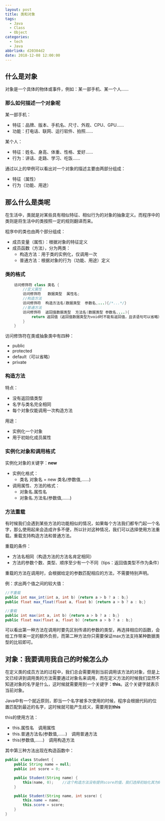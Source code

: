 ```yaml
---
layout: post
title: 类和对象
tags:
  - Java
  - Class
  - Object
categories:
  - tech
  - Java
abbrlink: d20304d2
date: 2018-12-08 12:00:00
---
```


## 什么是对象

对象是一个具体的物体或事件，例如：某一部手机、某一个人……

### 那么如何描述一个对象呢

某一部手机：

* 特征：品牌、版本、手机名、尺寸、外观、CPU、GPU……
* 功能：打电话、联网、运行软件、拍照……

某个人：

* 特征：姓名、身高、体重、性格、爱好……
* 行为：讲话、走路、学习、吃饭……

通过以上的举例可以看出对一个对象的描述主要由两部分组成：

* 特征（属性）
* 行为（功能、用途）

## 那么什么是类呢

在生活中，类就是对某些具有相似特征、相似行为的对象的抽象定义。而程序中的类则是将生活中的类按照一定的规则翻译而来。

程序中的类也由两个部分组成：

* 成员变量（属性）：根据对象的特征定义
* 成员函数（方法），分为两类：
  * 构造方法：用于类的实例化，仅调用一次
  * 普通方法：根据对象的行为（功能、用途）定义

### 类的格式

```java
    访问修饰符 class 类名 {
        //定义属性
        访问修饰符   数据类型  属性名;
        //构造方法
        访问修饰符  构造方法名(数据类型  参数名,...){/*...*/}
        //普通方法
        访问修饰符  返回值数据类型  方法名(数据类型 参数名,...){
            return 返回值（返回值数据类型为void时不能有返回值，且该语句可以省略）；
        }
    }
```

访问修饰符在类或抽象类中有四种：

* public
* protected
* default（可以省略）
* private

### 构造方法

特点：

* 没有返回值类型
* 名字与类名完全相同
* 每个对象仅能调用一次构造方法

用途：

* 实例化一个对象
* 用于初始化成员属性

### 实例化对象和调用格式

实例化对象的关键字：**new**

* 实例化格式：
  * 类名 对象名 = new 类名(参数值,……)
* 调用属性、方法的格式：
  * 对象名.属性名
  * 对象名.方法名(参数值,……)

### 方法重载

有时候我们会遇到某些方法的功能相似的情况，如果每个方法我们都专门起一个名字，那么使用起来会造成许多不便，所以针对这种情况，我们可以选择使用方法重载。重载支持构造方法和普通方法。

重载的条件：

* 方法名相同（构造方法的方法名肯定相同）
* 方法的参数个数、类型、顺序至少有一个不同（tips：返回值类型不作为条件）

重载的方法在调用时，会根据给定的参数匹配相应的方法，不需要特别声明。

例：求出两个值之间的较大值：

```java
//不重载
public int max_int(int a, int b) {return a > b ? a : b;}
public float max_float(float a, float b) {return a > b ? a : b;}

//重载
public int max(int a, int b) {return a > b ? a : b;}
public float max(float a, float b) {return a > b ? a : b;}
```

可以看出第一种方法在调用时要先区别传递的参数的类型，再选择相应的函数，会给工作带来一定的额外负担，而第二种方法你只需要保证max方法支持某种数据类型的比较即可。

## 对象：我要调用我自己的时候怎么办

在定义类的成员方法的过程中，我们总会需要用到当前调用该方法的对象，但是上文已经讲到调用类的方法需要通过对象名来调用，而在定义方法的时候我们显然不知道对象的名字是什么，这时候就需要用到一个关键字：**this**。这个关键字就表示当前对象。

Java中有一个就近原则，即当一个名字被多次使用的时候，程序会根据代码的位置匹配到最近的名字，这时候就可能产生歧义，需要用到**this**

this的使用方法：

* this.属性名&emsp;调用属性
* this.普通方法名(参数值,……)&emsp;调用普通方法
* this(参数值,……)&emsp;调用构造方法

其中第三种方法出现在构造函数中：

```java
public class Student {
    public String name = null;
    public int score = 0;

    public Student(String name) {
        this(name, 0);    //这个构造方法没有提供score的值，我们选择初始化其为0，并通过调用另一个构造函数来实现
    }

    public Student(String name, int score) {
        this.name = name;
        this.score = score;
    }
}
```
